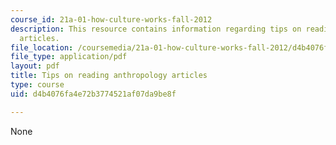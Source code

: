 ```yaml
---
course_id: 21a-01-how-culture-works-fall-2012
description: This resource contains information regarding tips on reading anthropology
  articles.
file_location: /coursemedia/21a-01-how-culture-works-fall-2012/d4b4076fa4e72b3774521af07da9be8f_MIT21A_01F12_Tips_anthro.pdf
file_type: application/pdf
layout: pdf
title: Tips on reading anthropology articles
type: course
uid: d4b4076fa4e72b3774521af07da9be8f

---
```

None